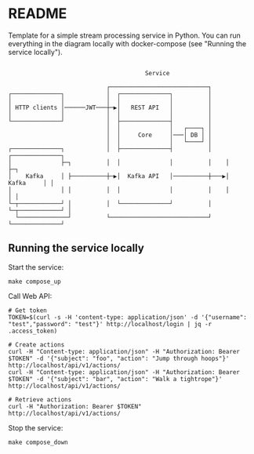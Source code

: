 # README #

Template for a simple stream processing service in Python. You can run everything in the
diagram locally with docker-compose (see "Running the service locally").

```                                                                       

                                       Service                                  

                            ┌────────────────────────────┐                      
┌──────────────┐            │  ┌──────────────┐          │                      
│              │            │  │              │          │                      
│ HTTP clients │──────JWT───┼─▶│   REST API   │          │                      
│              │            │  │              │          │                      
└──────────────┘            │  ├──────────────┤          │                      
                            │  │              │   ┌────┐ │                      
                            │  │     Core     │───│ DB │ │                      
                            │  │              │   └────┘ │                      
┌──────────────┐            │  ├──────────────┤          │    ┌──────────────┐  
│              ├─┐          │  │              │          │    │              ├─┐
│    Kafka     │ ├──────────┼─▶│  Kafka API   │──────────┼───▶│    Kafka     │ │
│              │ │          │  │              │          │    │              │ │
└─┬────────────┘ │          │  └──────────────┘          │    └─┬────────────┘ │
  └──────────────┘          └────────────────────────────┘      └──────────────┘                                    
```

## Running the service locally

Start the service:
```
make compose_up
```

Call Web API:

```
# Get token
TOKEN=$(curl -s -H 'content-type: application/json' -d '{"username": "test","password": "test"}' http://localhost/login | jq -r .access_token)

# Create actions
curl -H "Content-type: application/json" -H "Authorization: Bearer $TOKEN" -d '{"subject": "foo", "action": "Jump through hoops"}' http://localhost/api/v1/actions/
curl -H "Content-type: application/json" -H "Authorization: Bearer $TOKEN" -d '{"subject": "bar", "action": "Walk a tightrope"}' http://localhost/api/v1/actions/

# Retrieve actions
curl -H "Authorization: Bearer $TOKEN" http://localhost/api/v1/actions/
```

Stop the service:
```
make compose_down
```
